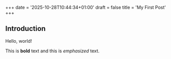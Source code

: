 +++
date = '2025-10-28T10:44:34+01:00'
draft = false
title = 'My First Post'
+++
## Introduction

Hello, world!

This is **bold** text and this is *emphasized* text.
